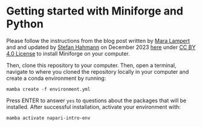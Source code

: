 # Getting started with Miniforge and Python 
Please follow the instructions from the blog post written by [Mara Lampert](https://biapol.github.io/blog/mara_lampert/readme.html) and and updated by [Stefan Hahmann](https://biapol.github.io/blog/stefan_hahmann/readme.html) on December 2023 [here](https://biapol.github.io/blog/mara_lampert/getting_started_with_mambaforge_and_python/readme.html) under [CC BY 4.0 License](https://creativecommons.org/licenses/by/4.0/legalcode) to install Miniforge on your computer.

Then, clone this repository to your computer. Then, open a terminal, navigate to where you cloned the repository locally in your computer and create a conda environment by running:

`mamba create -f environment.yml`

Press ENTER to answer `yes` to questions about the packages that will be installed.
After successful installation, activate your environment with:

`mamba activate napari-intro-env`